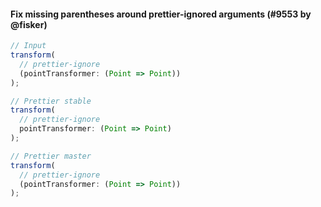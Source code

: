 #### Fix missing parentheses around prettier-ignored arguments (#9553 by @fisker)

<!-- prettier-ignore -->
```jsx
// Input
transform(
  // prettier-ignore
  (pointTransformer: (Point => Point))
);

// Prettier stable
transform(
  // prettier-ignore
  pointTransformer: (Point => Point)
);

// Prettier master
transform(
  // prettier-ignore
  (pointTransformer: (Point => Point))
);
```
